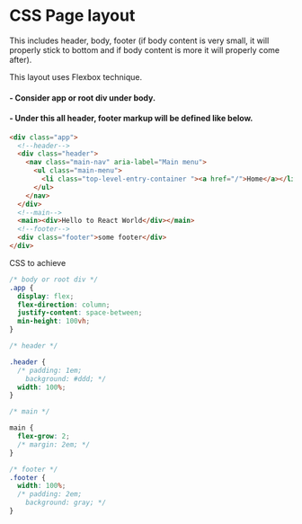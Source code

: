 # CSS Page layout

This includes header, body, footer (if body content is very small, it will properly stick to bottom and if body content is more it will properly come after).

This layout uses Flexbox technique.

#### - Consider app or root div under body.

#### - Under this all header, footer markup will be defined like below.

```html
<div class="app">
  <!--header-->
  <div class="header">
    <nav class="main-nav" aria-label="Main menu">
      <ul class="main-menu">
        <li class="top-level-entry-container "><a href="/">Home</a></li>
      </ul>
    </nav>
  </div>
  <!--main-->
  <main><div>Hello to React World</div></main>
  <!--footer-->
  <div class="footer">some footer</div>
</div>
```

CSS to achieve

```css
/* body or root div */
.app {
  display: flex;
  flex-direction: column;
  justify-content: space-between;
  min-height: 100vh;
}

/* header */

.header {
  /* padding: 1em;
    background: #ddd; */
  width: 100%;
}

/* main */

main {
  flex-grow: 2;
  /* margin: 2em; */
}

/* footer */
.footer {
  width: 100%;
  /* padding: 2em;
    background: gray; */
}
```
